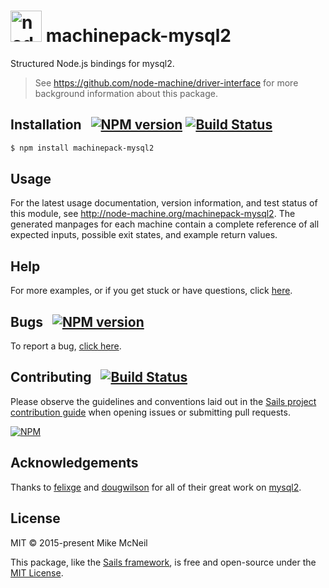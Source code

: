 <h1>
  <a href="http://node-machine.org" title="Node-Machine public registry"><img alt="node-machine logo" title="Node-Machine Project" src="http://node-machine.org/images/machine-anthropomorph-for-white-bg.png" width="50" /></a>
  machinepack-mysql2
</h1>

Structured Node.js bindings for mysql2.

> See https://github.com/node-machine/driver-interface for more background information about this package.


## Installation &nbsp; [![NPM version](https://badge.fury.io/js/machinepack-mysql2.svg)](http://badge.fury.io/js/machinepack-mysql2) [![Build Status](https://travis-ci.org/sailshq/machinepack-mysql2.png?branch=master)](https://travis-ci.org/sailshq/machinepack-mysql2)

```sh
$ npm install machinepack-mysql2
```


## Usage

For the latest usage documentation, version information, and test status of this module, see <a href="http://node-machine.org/machinepack-mysql2" title="Structured Node.js bindings for mysql2. (for node.js)">http://node-machine.org/machinepack-mysql2</a>.  The generated manpages for each machine contain a complete reference of all expected inputs, possible exit states, and example return values.


## Help

For more examples, or if you get stuck or have questions, click [here](http://sailsjs.com/support).


## Bugs &nbsp; [![NPM version](https://badge.fury.io/js/machinepack-mysql2.svg)](http://npmjs.com/package/machinepack-mysql2)

To report a bug, [click here](http://sailsjs.com/bugs).


## Contributing &nbsp; [![Build Status](https://travis-ci.org/sailshq/machinepack-mysql2.svg?branch=master)](https://travis-ci.org/sailshq/machinepack-mysql2)

Please observe the guidelines and conventions laid out in the [Sails project contribution guide](http://sailsjs.com/contribute) when opening issues or submitting pull requests.

[![NPM](https://nodei.co/npm/machinepack-mysql2.png?downloads=true)](http://npmjs.com/package/machinepack-mysql2)

## Acknowledgements

Thanks to [felixge](https://github.com/felixge) and [dougwilson](https://github.com/dougwilson) for all of their great work on [mysql2](http://npmjs.com/package/mysql2).

## License

MIT &copy; 2015-present Mike McNeil

This package, like the [Sails framework](http://sailsjs.com), is free and open-source under the [MIT License](http://sailsjs.com/license).


